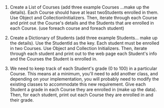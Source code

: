 1. Create a List of Courses (add three example Courses ...make up the details).  Each Course should have at least twoStudents enrolled in them.  Use Object and CollectionInitializers.  Then, iterate through each Course and print out the Course's details and the Students that are enrolled in each Course. (use foreach course and foreach student)

2. Create a Dictionary of Students (add three example Students... make up the details).  Use the StudentId as the key.  Each student must be enrolled in two Courses.  Use Object and Collection Initializers.  Then, iterate through each student and print out to the web page each Student's info and the Courses the Student is enrolled in.

3. We need to keep track of each Student's grade (0 to 100) in a particular Course.  This means at a minimum, you'll need to add another class, and depending on your implementation, you will probably need to modify the existing classes to accommodate this new requirement.  Give each Student a grade in each Course they are enrolled in (make up the data).  Then, for each student, print out each Course they are enrolled in and their grade.